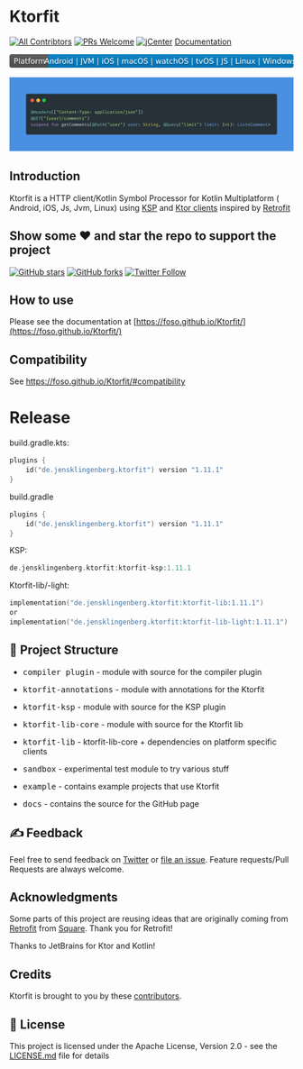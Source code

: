 <h1>Ktorfit</h1>

[![All Contribtors](https://img.shields.io/badge/Maven-Central-download.svg?style=flat-square)](https://mvnrepository.com/artifact/de.jensklingenberg.ktorfit) [![PRs Welcome](https://img.shields.io/badge/PRs-welcome-brightgreen.svg)](https://github.com/Foso/Ktorfit)
[![jCenter](https://img.shields.io/badge/Apache-2.0-green.svg)](https://github.com/Foso/Ktorfit/blob/master/LICENSE)
[Documentation](http://foso.github.io/Ktorfit)

[![Platforms](https://raw.githubusercontent.com/Foso/Ktorfit/master/docs/assets/badges/platforms.svg)](https://raw.githubusercontent.com/Foso/Ktorfit/master/docs/assets/badges/platforms.svg)
<p align="center">
  <img src ="https://raw.githubusercontent.com/Foso/Experimental/master/carbon.png"  />
</p>

## Introduction

Ktorfit is a HTTP client/Kotlin Symbol Processor for Kotlin Multiplatform ( Android, iOS, Js, Jvm, Linux)
using [KSP](https://github.com/google/ksp) and [Ktor clients](https://ktor.io/docs/getting-started-ktor-client.html)
inspired by [Retrofit](https://square.github.io/retrofit/)

## Show some :heart: and star the repo to support the project

[![GitHub stars](https://img.shields.io/github/stars/Foso/Ktorfit.svg?style=social&label=Star)](https://github.com/Foso/Ktorfit) [![GitHub forks](https://img.shields.io/github/forks/Foso/Ktorfit.svg?style=social&label=Fork)](https://github.com/Foso/Ktorfit/fork) [![Twitter Follow](https://img.shields.io/twitter/follow/jklingenberg_.svg?style=social)](https://twitter.com/jklingenberg_)

## How to use

Please see the documentation at [https://foso.github.io/Ktorfit/](https://foso.github.io/Ktorfit/)

## Compatibility
See https://foso.github.io/Ktorfit/#compatibility

# Release

build.gradle.kts:

```kotlin
plugins {
    id("de.jensklingenberg.ktorfit") version "1.11.1"
}
```

build.gradle

```kotlin
plugins {
    id("de.jensklingenberg.ktorfit") version "1.11.1"
}
```

KSP:

```kotlin
de.jensklingenberg.ktorfit:ktorfit-ksp:1.11.1
```

Ktorfit-lib/-light:

```kotlin
implementation("de.jensklingenberg.ktorfit:ktorfit-lib:1.11.1")
or
implementation("de.jensklingenberg.ktorfit:ktorfit-lib-light:1.11.1")
```

## 👷 Project Structure

* <kbd>compiler plugin</kbd> - module with source for the compiler plugin
* <kbd>ktorfit-annotations</kbd> - module with annotations for the Ktorfit
* <kbd>ktorfit-ksp</kbd> - module with source for the KSP plugin
* <kbd>ktorfit-lib-core</kbd> - module with source for the Ktorfit lib
* <kbd>ktorfit-lib</kbd> - ktorfit-lib-core + dependencies on platform specific clients
* <kbd>sandbox</kbd> - experimental test module to try various stuff

* <kbd>example</kbd> - contains example projects that use Ktorfit
* <kbd>docs</kbd> - contains the source for the GitHub page

## ✍️ Feedback

Feel free to send feedback on [Twitter](https://twitter.com/jklingenberg_)
or [file an issue](https://github.com/foso/Ktorfit/issues/new). Feature requests/Pull Requests are always welcome.

## Acknowledgments

Some parts of this project are reusing ideas that are originally coming
from [Retrofit](https://square.github.io/retrofit/) from [Square](https://github.com/square). Thank you for Retrofit!

Thanks to JetBrains for Ktor and Kotlin!

## Credits

Ktorfit is brought to you by these [contributors](https://github.com/Foso/Ktorfit/graphs/contributors).

## 📜 License

This project is licensed under the Apache License, Version 2.0 - see
the [LICENSE.md](https://github.com/Foso/Ktorfit/blob/master/LICENSE) file for details

